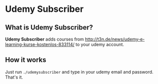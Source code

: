 # Udemy Subscriber

## What is Udemy Subscriber?

**Udemy Subscriber** adds courses from http://t3n.de/news/udemy-e-learning-kurse-kostenlos-833114/ to your udemy account.

## How it works

Just run `./udemysubscriber` and type in your udemy email and password. That's it.